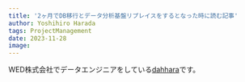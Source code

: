 ```yaml
---
title: '2ヶ月でDB移行とデータ分析基盤リプレイスをするとなった時に読む記事'
author: Yoshihiro Harada
tags: ProjectManagement
date: 2023-11-28
image: 
---
```


WED株式会社でデータエンジニアをしている[dahhara](https://twitter.com/dahhara)です。  